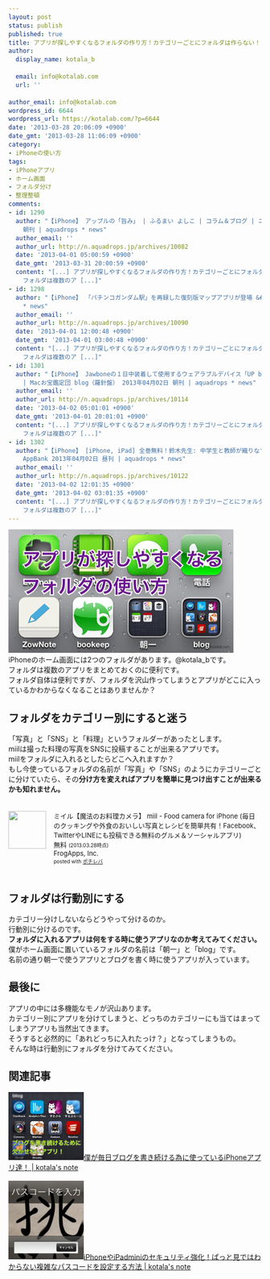 ```yaml
---
layout: post
status: publish
published: true
title: アプリが探しやすくなるフォルダの作り方！カテゴリーごとにフォルダは作らない！
author:
  display_name: kotala_b

  email: info@kotalab.com
  url: ''

author_email: info@kotalab.com
wordpress_id: 6644
wordpress_url: https://kotalab.com/?p=6644
date: '2013-03-28 20:06:09 +0900'
date_gmt: '2013-03-28 11:06:09 +0900'
category:
- iPhoneの使い方
tags:
- iPhoneアプリ
- ホーム画面
- フォルダ分け
- 整理整頓
comments:
- id: 1290
  author: "【iPhone】 アップルの「旨み」 | ふるまい よしこ | コラム＆ブログ | ニューズウィーク日本版 オフィシャルサイト 2013年04月01日
    朝刊 | aquadrops * news"
  author_email: ''
  author_url: http://n.aquadrops.jp/archives/10082
  date: '2013-04-01 05:00:59 +0900'
  date_gmt: '2013-03-31 20:00:59 +0900'
  content: "[...] アプリが探しやすくなるフォルダの作り方！カテゴリーごとにフォルダは作らない！ | kotala&#8217;s note iPhoneのホーム画面には2つのフォルダがあります。@kotala_bです。
    フォルダは複数のア [...]"
- id: 1298
  author: "【iPhone】 「パチンコガンダム駅」を再録した復刻版マップアプリが登場 &#8211; 窓の社 2013年04月01日 昼刊 | aquadrops
    * news"
  author_email: ''
  author_url: http://n.aquadrops.jp/archives/10090
  date: '2013-04-01 12:00:48 +0900'
  date_gmt: '2013-04-01 03:00:48 +0900'
  content: "[...] アプリが探しやすくなるフォルダの作り方！カテゴリーごとにフォルダは作らない！ | kotala&#8217;s note iPhoneのホーム画面には2つのフォルダがあります。@kotala_bです。
    フォルダは複数のア [...]"
- id: 1301
  author: "【iPhone】 Jawboneの１日中装着して使用するウェアラブルデバイス「UP by Jawbone」は4月20日から発売開始 | レポート
    | Macお宝鑑定団 blog（羅針盤） 2013年04月02日 朝刊 | aquadrops * news"
  author_email: ''
  author_url: http://n.aquadrops.jp/archives/10114
  date: '2013-04-02 05:01:01 +0900'
  date_gmt: '2013-04-01 20:01:01 +0900'
  content: "[...] アプリが探しやすくなるフォルダの作り方！カテゴリーごとにフォルダは作らない！ | kotala&#8217;s note iPhoneのホーム画面には2つのフォルダがあります。@kotala_bです。
    フォルダは複数のア [...]"
- id: 1302
  author: "【iPhone】 [iPhone, iPad] 全巻無料！鈴木先生: 中学生と教師が織りなす超リアルなストーリー！無料。 &#8211; たのしいiPhone！
    AppBank 2013年04月02日 昼刊 | aquadrops * news"
  author_email: ''
  author_url: http://n.aquadrops.jp/archives/10122
  date: '2013-04-02 12:01:35 +0900'
  date_gmt: '2013-04-02 03:01:35 +0900'
  content: "[...] アプリが探しやすくなるフォルダの作り方！カテゴリーごとにフォルダは作らない！ | kotala&#8217;s note iPhoneのホーム画面には2つのフォルダがあります。@kotala_bです。
    フォルダは複数のア [...]"
---
```

<p><img src="/wp-content/uploads/iPhonefolder_130328-448x245.jpg" alt="iPhonefolder_130328" width="448" height="245" class="alignnone size-large wp-image-6646" /><br />
iPhoneのホーム画面には2つのフォルダがあります。@kotala_bです。<br />
フォルダは複数のアプリをまとめておくのに便利です。<br />
フォルダ自体は便利ですが、フォルダを沢山作ってしまうとアプリがどこに入っているかわからなくなることはありませんか？<br />
</p>
<!--more-->
<h2>フォルダをカテゴリー別にすると迷う</h2>
<p>「写真」と「SNS」と「料理」というフォルダーがあったとします。<br />
miilは撮った料理の写真をSNSに投稿することが出来るアプリです。<br />
miilをフォルダに入れるとしたらどこへ入れますか？<br />
もし今使っているフォルダの名前が「写真」や「SNS」のようにカテゴリーごとに分けていたら、その<strong>分け方を変えればアプリを簡単に見つけ出すことが出来るかも知れません。</strong></p>
<div class="pochireba" style="text-align:left;font-size:small;padding:20px 0;/zoom: 1;overflow: hidden;"><span class="removed_link" title="click.linksynergy.com/fs-bin/click?id=d2yYUp776R4&amp;subid=&amp;offerid=94348.1&amp;type=3&amp;tmpid=3910&amp;RD_PARM1=https%253A%252F%252Fitunes.apple.com%252Fjp%252Fapp%252Fmiiru-mo-fanoo-liao-likamera%252Fid472973118%253Fmt%253D8%2526uo%253D4"><img src="http://a1841.phobos.apple.com/us/r1000/101/Purple2/v4/28/9b/98/289b987d-bae8-74a3-e376-414013b5e591/mzl.wrxvhyan.jpg" width="75" height="75" style="float:left;margin:0 15px 0 0;" class="pochi_img" ></span>
<div class="pochi_info" style="text-align:left;/zoom: 1;overflow: hidden;">
<div class="pochi_name"><span class="removed_link" title="click.linksynergy.com/fs-bin/click?id=d2yYUp776R4&amp;subid=&amp;offerid=94348.1&amp;type=3&amp;tmpid=3910&amp;RD_PARM1=https%253A%252F%252Fitunes.apple.com%252Fjp%252Fapp%252Fmiiru-mo-fanoo-liao-likamera%252Fid472973118%253Fmt%253D8%2526uo%253D4">ミイル【魔法のお料理カメラ】 miil - Food camera for iPhone (毎日のクッキングや外食のおいしい写真とレシピを簡単共有！Facebook、TwitterやLINEにも投稿できる無料のグルメ＆ソーシャルアプリ)</span></div>
<div class="pochi_price" style="display:inline;">無料</div>
<div class="pochi_time" style="font-size:x-small;display:inline;">(2013.03.28時点)</div>
<div class="pochi_seller"><span class="removed_link" title="click.linksynergy.com/fs-bin/click?id=d2yYUp776R4&amp;subid=&amp;offerid=94348.1&amp;type=3&amp;tmpid=3910&amp;RD_PARM1=https%253A%252F%252Fitunes.apple.com%252Fjp%252Fartist%252Ffrogapps-inc.%252Fid472973121%253Fuo%253D4">FrogApps, Inc.</span></div>
<div class="pochi_post" style="font-size:x-small;">posted with <a href="https://pochireba.com">ポチレバ</a></div>
</div>
<div class="pochireba-footer" style="clear: left"></div>
</div>
<h2>フォルダは行動別にする</h2>
<p>カテゴリー分けしないならどうやって分けるのか。<br />
行動別に分けるのです。<br />
<strong>フォルダに入れるアプリは何をする時に使うアプリなのか考えてみてください。</strong><br />
僕がホーム画面に置いているフォルダの名前は「朝一」と「blog」です。<br />
名前の通り朝一で使うアプリとブログを書く時に使うアプリが入っています。</p>
<h2>最後に</h2>
<p>アプリの中には多機能なモノが沢山あります。<br />
カテゴリー別にアプリを分けてしまうと、どっちのカテゴリーにも当てはまってしまうアプリも当然出てきます。<br />
そうすると必然的に「あれどっちに入れたっけ？」となってしまうもの。<br />
そんな時は行動別にフォルダを分けてみてください。</p>
<h2 class="rele">関連記事</h2>
<p><a href="/blog-app" target="_blank"><img  class="alignleft" src="/wp-content/uploads/blogapp_130323-448x403.jpg" alt="僕が毎日ブログを書き続ける為に使っているiPhoneアプリ達！ | kotala's note" width="150" /></a><a href="/blog-app" target="_blank">僕が毎日ブログを書き続ける為に使っているiPhoneアプリ達！ | kotala's note</a><br style="clear:both;" /><br />
<a href="/ios-passcode" target="_blank"><img  class="alignleft" src="/wp-content/uploads/passcode_130212-448x468.jpg" alt="iPhoneやiPadminiのセキュリティ強化！ぱっと見ではわからない複雑なパスコードを設定する方法 | kotala's note" width="150" /></a><a href="/ios-passcode" target="_blank">iPhoneやiPadminiのセキュリティ強化！ぱっと見ではわからない複雑なパスコードを設定する方法 | kotala's note</a><br style="clear:both;" /></p>
